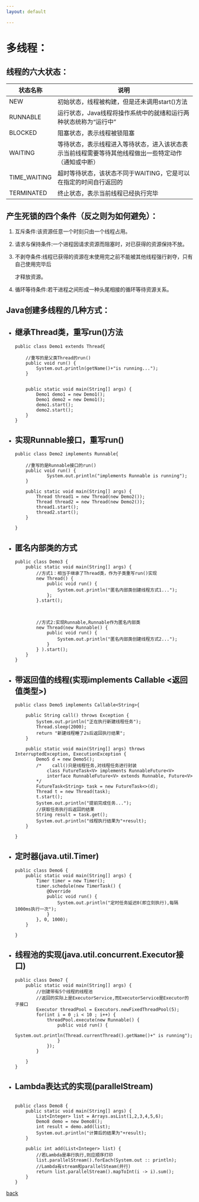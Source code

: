 ```yaml
---
layout: default

---
```


# 多线程：

## 线程的六大状态：

| 状态名称     | 说明                                                         |
| ------------ | ------------------------------------------------------------ |
| NEW          | 初始状态，线程被构建，但是还未调用start()方法                |
| RUNNABLE     | 运行状态，Java线程将操作系统中的就绪和运行两种状态统称为“运行中” |
| BLOCKED      | 阻塞状态，表示线程被锁阻塞                                   |
| WAITING      | 等待状态，表示线程进入等待状态，进入该状态表示当前线程需要等待其他线程做出一些特定动作（通知或中断） |
| TIME_WAITING | 超时等待状态，该状态不同于WAITING，它是可以在指定的时间自行返回的 |
| TERMINATED   | 终止状态，表示当前线程已经执行完毕                           |



## 产生死锁的四个条件（反之则为如何避免）：

1. 互斥条件:该资源任意一个时刻只由一个线程占用。

2. 请求与保持条件:一个进程因请求资源而阻塞时，对已获得的资源保持不放。

3. 不剥夺条件:线程已获得的资源在末使用完之前不能被其他线程强行剥夺，只有自己使用完毕后

   才释放资源。

4. 循环等待条件:若干进程之间形成一种头尾相接的循环等待资源关系。



## Java创建多线程的几种方式：

- ## 继承Thread类，重写run()方法

  ```
  public class Demo1 extends Thread{
      
      //重写的是父类Thread的run()
      public void run() {
          System.out.println(getName()+"is running...");
      }
      
      
      public static void main(String[] args) {
          Demo1 demo1 = new Demo1();
          Demo1 demo2 = new Demo1();
          demo1.start();
          demo2.start();
      }
  }
  ```

- ## 实现Runnable接口，重写run()

  ```
  public class Demo2 implements Runnable{
  
      //重写的是Runnable接口的run()
      public void run() {
              System.out.println("implements Runnable is running");
      }
      
      public static void main(String[] args) {
          Thread thread1 = new Thread(new Demo2());
          Thread thread2 = new Thread(new Demo2());
          thread1.start();
          thread2.start();
      }
  
  }
  ```

- ## 匿名内部类的方式

  ```
  public class Demo3 {
      public static void main(String[] args) {
          //方式1：相当于继承了Thread类，作为子类重写run()实现
          new Thread() {
              public void run() {
                  System.out.println("匿名内部类创建线程方式1...");
              };
          }.start();
          
          
          
          //方式2:实现Runnable,Runnable作为匿名内部类
          new Thread(new Runnable() {
              public void run() {
                  System.out.println("匿名内部类创建线程方式2...");
              }
          } ).start();
      }
  }
  ```

- ## 带返回值的线程(实现implements Callable <返回值类型>)

  ```
  public class Demo5 implements Callable<String>{
  
      public String call() throws Exception {
          System.out.println("正在执行新建线程任务");
          Thread.sleep(2000);
          return "新建线程睡了2s后返回执行结果";
      }
  
      public static void main(String[] args) throws InterruptedException, ExecutionException {
          Demo5 d = new Demo5();
          /*    call()只是线程任务,对线程任务进行封装
              class FutureTask<V> implements RunnableFuture<V>
              interface RunnableFuture<V> extends Runnable, Future<V>
          */
          FutureTask<String> task = new FutureTask<>(d);
          Thread t = new Thread(task);
          t.start();
          System.out.println("提前完成任务...");
          //获取任务执行后返回的结果
          String result = task.get();
          System.out.println("线程执行结果为"+result);
      }
      
  }	
  ```

- ## 定时器(java.util.Timer)

  ```
  public class Demo6 {
      public static void main(String[] args) {
          Timer timer = new Timer();
          timer.schedule(new TimerTask() {
              @Override
              public void run() {
                  System.out.println("定时任务延迟0(即立刻执行),每隔1000ms执行一次");
              }
          }, 0, 1000);
      }
      
  }
  ```

  

- ## 线程池的实现(java.util.concurrent.Executor接口)

  ```
  public class Demo7 {
      public static void main(String[] args) {
          //创建带有5个线程的线程池
          //返回的实际上是ExecutorService,而ExecutorService是Executor的子接口
          Executor threadPool = Executors.newFixedThreadPool(5);
          for(int i = 0 ;i < 10 ; i++) {
              threadPool.execute(new Runnable() {
                  public void run() {
                      System.out.println(Thread.currentThread().getName()+" is running");
                  }
              });
          }
          
      }
  }
  ```

  

- ## Lambda表达式的实现(parallelStream)

  ```
  
  public class Demo8 {
      public static void main(String[] args) {
          List<Integer> list = Arrays.asList(1,2,3,4,5,6);
          Demo8 demo = new Demo8();
          int result = demo.add(list);
          System.out.println("计算后的结果为"+result);
      }
      
      public int add(List<Integer> list) {
          //若Lambda是串行执行,则应顺序打印
          list.parallelStream().forEach(System.out :: println);
          //Lambda有stream和parallelSteam(并行)
          return list.parallelStream().mapToInt(i -> i).sum();
      }
  }
  ```

  

[back](../)

